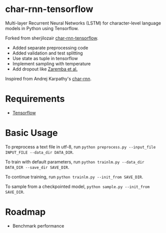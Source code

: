 # char-rnn-tensorflow
Multi-layer Recurrent Neural Networks (LSTM) for character-level language models in Python using Tensorflow.

Forked from sherjilozair [char-rnn-tensorflow](https://github.com/sherjilozair/char-rnn-tensorflow).

- Added separate preprocessing code
- Added validation and test splitting
- Use state as tuple in tensorflow
- Implement sampling with temperature
- Add dropout like [Zaremba et al.](https://arxiv.org/abs/1409.2329)

Inspired from Andrej Karpathy's [char-rnn](https://github.com/karpathy/char-rnn).

# Requirements
- [Tensorflow](http://www.tensorflow.org)

# Basic Usage
To preprocess a text file in utf-8, run `python preprocess.py --input_file INPUT_FILE --data_dir DATA_DIR`.

To train with default parameters, run `python trainlm.py --data_dir DATA_DIR --save_dir SAVE_DIR`.

To continue training, run `python trainlm.py --init_from SAVE_DIR`.

To sample from a checkpointed model, `python sample.py --init_from SAVE_DIR`.

# Roadmap
- Benchmark performance

